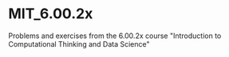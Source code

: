 # MIT_6.00.2x
Problems and exercises from the 6.00.2x course "Introduction to Computational Thinking and Data Science"
